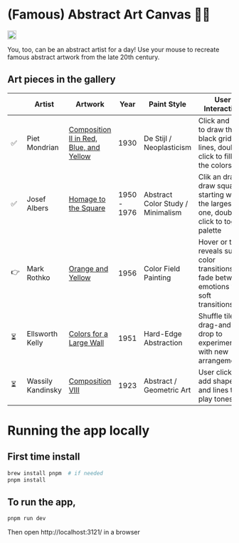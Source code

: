 # (Famous) Abstract Art Canvas 🧑‍🎨

<a href='https://www.recurse.com/scout/click?t=c7bc9ba4cb3e6725e05e413f16f8c5a3' title='Made with love at the Recurse Center'><img src='https://cloud.githubusercontent.com/assets/2883345/11325206/336ea5f4-9150-11e5-9e90-d86ad31993d8.png' height='20px'/></a>

You, too, can be an abstract artist for a day! Use your mouse to recreate famous abstract artwork from the late 20th century.


## Art pieces in the gallery
| | Artist | Artwork | Year | Paint Style | User Interaction | p5js.org | codepen.io |
|-|--------|---------|------|-------------|------------------|----------|-----------|
|✅| Piet Mondrian | [Composition II in Red, Blue, and Yellow](https://www.wikiart.org/en/piet-mondrian/composition-with-red-blue-and-yellow-1930) | 1930 | De Stijl / Neoplasticism | Click and drag to draw the black grid lines, double-click to fill in the colors | [link](https://editor.p5js.org/missfunmi/sketches/hTcvq_5kc) | [link](https://codepen.io/missfunmi/pen/raaeLeX) |
|✅| Josef Albers | [Homage to the Square](https://www.wikiart.org/en/josef-albers/all-works#!/%23filterName:Series_homage-to-the-square,resultType:masonry#filterName:Series_homage-to-the-square,resultType:masonry) | 1950 - 1976 | Abstract Color Study / Minimalism | Clik an drag to draw squares starting with the largest one, double-click to toggle palette | [link](https://editor.p5js.org/missfunmi/sketches/0LwZpwGOa) | [link](https://codepen.io/missfunmi/pen/wBBJXJE) |
|👉| Mark Rothko | [Orange and Yellow](https://www.wikiart.org/en/mark-rothko/orange-and-yellow) | 1956 | Color Field Painting | Hover or tap reveals subtle color transitions; fade between emotions with soft transitions | tbd | tbd |
|⏳| Ellsworth Kelly | [Colors for a Large Wall](https://www.wikiart.org/en/ellsworth-kelly/colors-for-a-large-wall-1951) | 1951 | Hard-Edge Abstraction | Shuffle tiles; drag-and-drop to experiment with new arrangements. | tbd | tbd |
|⏳| Wassily Kandinsky | [Composition VIII](https://www.wikiart.org/en/wassily-kandinsky/composition-viii-1923) | 1923 | Abstract / Geometric Art | User clicks to add shapes and lines that play tonesâ€ | tbd | tbd |


# Running the app locally
## First time install
```bash
brew install pnpm  # if needed
pnpm install
```

## To run the app,
```bash
pnpm run dev
```
Then open http://localhost:3121/ in a browser
